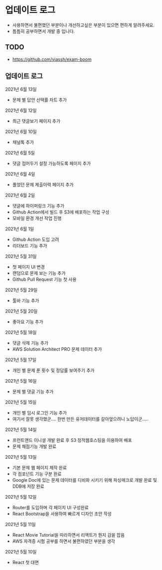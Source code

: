 # 업데이트 로그
- 사용하면서 불편했던 부분이나 개선하고싶은 부분이 있으면 편하게 알려주세요.
- 틈틈히 공부하면서 개발 중 입니다.

## TODO
- https://github.com/viassh/exam-boom


## 업데이트 로그

2021년 6월 13일
- 문제 별 답안 선택률 차트 추가

2021년 6월 12일
- 최근 댓글보기 페이지 추가

2021년 6월 10일
- 채널톡 추가

2021년 6월 5일
- 댓글 접어두기 설정 가능하도록 페이지 추가

2021년 6월 4일
- 풀었던 문제 제출이력 페이지 추가

2021년 6월 2일
- 댓글에 하이퍼링크 기능 추가
- Github Action에서 빌드 후 S3에 배포하는 작업 구성
- 모바일 환경 개선 작업 진행

2021년 6월 1일
- Github Action 도입 고려
- 리더보드 기능 추가

2021년 5월 31일
- 첫 페이지 UI 변경
- 랜덤으로 문제 보는 기능 추가
- Github Pull Request 기능 첫 사용

2021년 5월 29일
- 툴바 기능 추가

2021년 5월 20일
- 좋아요 기능 추가

2021년 5월 18일
- 댓글 삭제 기능 추가
- AWS Solution Architect PRO 문제 데이터 추가

2021년 5월 17일
- 개인 별 문제 푼 횟수 및 정답률 보여주기 추가

2021년 5월 16일
- 문제 별 댓글 기능 추가

2021년 5월 15일
- 개인 별 임시 로그인 기능 추가
- 여기서 잘못 생각했군.... 한번 만든 유저데이터를 갈아엎으려니 노답이군.....

2021년 5월 14일
- 프런트앤드 이니셜 개발 완료 후 S3 정적웹호스팅을 이용하여 배포
- 문제 채점기능 개발 완료

2021년 5월 13일
- 기본 문제 웹 페이지 제작 완료
- 각 컴포넌트 기능 구분 완료
- Google Doc에 있는 문제 데이터를 디비화 시키기 위해 파싱매크로 개발 완료 및 DDB에 저장 완료

2021년 5월 12일
- Router를 도입하며 각 페이지 UI 구성완료
- React Bootstrap을 사용하여 빠르게 디자인 초안 작성

2021년 5월 11일
- React Movie Tutorial을 따라하면서 리액트가 뭔지 감을 잡음
- AWS 자격증 시험 공부를 하면서 불편하였던 부분을 생각

2021년 5월 10일
- React 첫 대면
